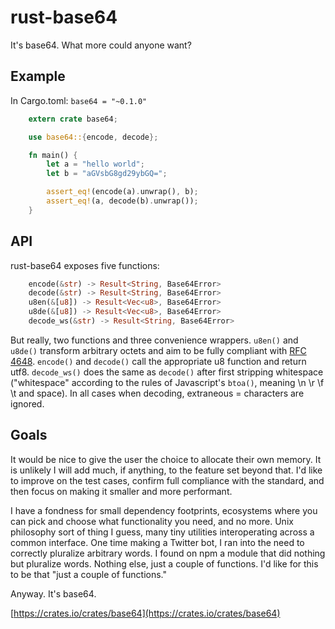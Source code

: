 rust-base64
===

It's base64. What more could anyone want?

Example
---

In Cargo.toml: `base64 = "~0.1.0"`

```rust
    extern crate base64;

    use base64::{encode, decode};

    fn main() {
        let a = "hello world";
        let b = "aGVsbG8gd29ybGQ=";

        assert_eq!(encode(a).unwrap(), b);
        assert_eq!(a, decode(b).unwrap());
    }
```

API
---

rust-base64 exposes five functions:

```rust
    encode(&str) -> Result<String, Base64Error>
    decode(&str) -> Result<String, Base64Error>
    u8en(&[u8]) -> Result<Vec<u8>, Base64Error>
    u8de(&[u8]) -> Result<Vec<u8>, Base64Error>
    decode_ws(&str) -> Result<String, Base64Error>
```

But really, two functions and three convenience wrappers. `u8en()` and `u8de()` transform arbitrary octets and aim to be fully compliant with [RFC 4648](https://tools.ietf.org/html/rfc4648). `encode()` and `decode()` call the appropriate u8 function and return utf8. `decode_ws()` does the same as `decode()` after first stripping whitespace ("whitespace" according to the rules of Javascript's `btoa()`, meaning \n \r \f \t and space). In all cases when decoding, extraneous = characters are ignored.

Goals
---

It would be nice to give the user the choice to allocate their own memory. It is unlikely I will add much, if anything, to the feature set beyond that. I'd like to improve on the test cases, confirm full compliance with the standard, and then focus on making it smaller and more performant.

I have a fondness for small dependency footprints, ecosystems where you can pick and choose what functionality you need, and no more. Unix philosophy sort of thing I guess, many tiny utilities interoperating across a common interface. One time making a Twitter bot, I ran into the need to correctly pluralize arbitrary words. I found on npm a module that did nothing but pluralize words. Nothing else, just a couple of functions. I'd like for this to be that "just a couple of functions."

Anyway. It's base64.

[https://crates.io/crates/base64](https://crates.io/crates/base64)
